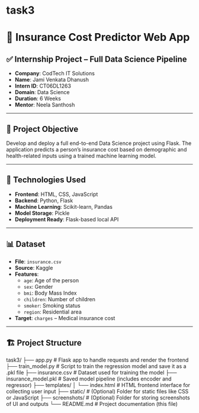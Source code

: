 # task3
# 💼 Insurance Cost Predictor Web App

## ✅ Internship Project – Full Data Science Pipeline

- **Company**: CodTech IT Solutions  
- **Name**: Jami Venkata Dhanush  
- **Intern ID**: CT06DL1263  
- **Domain**: Data Science  
- **Duration**: 6 Weeks  
- **Mentor**: Neela Santhosh  

---

## 🎯 Project Objective

Develop and deploy a full end-to-end Data Science project using Flask. The application predicts a person’s insurance cost based on demographic and health-related inputs using a trained machine learning model.

---

## 🧠 Technologies Used

- **Frontend**: HTML, CSS, JavaScript  
- **Backend**: Python, Flask  
- **Machine Learning**: Scikit-learn, Pandas  
- **Model Storage**: Pickle  
- **Deployment Ready**: Flask-based local API  

---

## 📊 Dataset

- **File**: `insurance.csv`  
- **Source**: Kaggle  
- **Features**:
  - `age`: Age of the person
  - `sex`: Gender
  - `bmi`: Body Mass Index
  - `children`: Number of children
  - `smoker`: Smoking status
  - `region`: Residential area
- **Target**: `charges` – Medical insurance cost

---

## 🏗️ Project Structure

task3/
├── app.py                 # Flask app to handle requests and render the frontend
├── train_model.py         # Script to train the regression model and save it as a .pkl file
├── insurance.csv          # Dataset used for training the model
├── insurance_model.pkl    # Saved model pipeline (includes encoder and regressor)
├── templates/
│   └── index.html         # HTML frontend interface for collecting user input
├── static/                # (Optional) Folder for static files like CSS or JavaScript
├── screenshots/           # (Optional) Folder for storing screenshots of UI and outputs
└── README.md              # Project documentation (this file)
